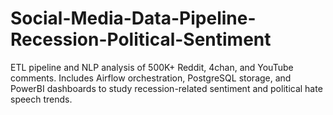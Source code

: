 # Social-Media-Data-Pipeline-Recession-Political-Sentiment
ETL pipeline and NLP analysis of 500K+ Reddit, 4chan, and YouTube comments. Includes Airflow orchestration, PostgreSQL storage, and PowerBI dashboards to study recession-related sentiment and political hate speech trends.
